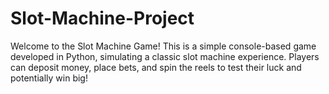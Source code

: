 # Slot-Machine-Project
Welcome to the Slot Machine Game! This is a simple console-based game developed in Python, simulating a classic slot machine experience. Players can deposit money, place bets, and spin the reels to test their luck and potentially win big!
